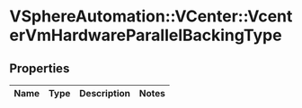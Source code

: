 # VSphereAutomation::VCenter::VcenterVmHardwareParallelBackingType

## Properties
Name | Type | Description | Notes
------------ | ------------- | ------------- | -------------


